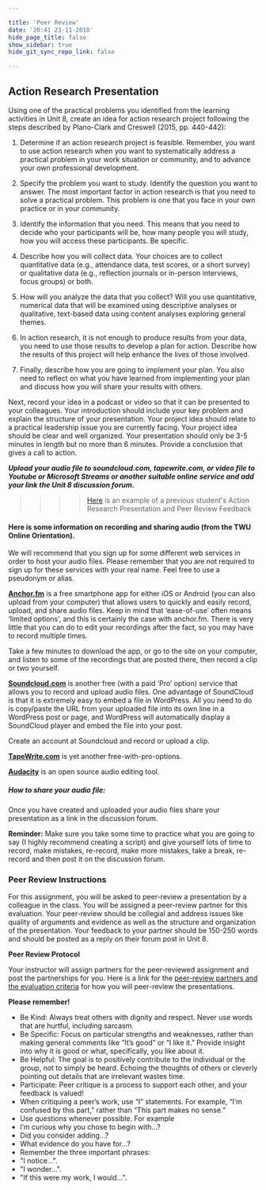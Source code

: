 ```yaml
---

title: 'Peer Review'
date: '20:41 23-11-2018'
hide_page_title: false
show_sidebar: true
hide_git_sync_repo_link: false

---
```


## <!--Assignment #4:--> Action Research Presentation

Using one of the practical problems you identified from the learning activities in Unit 8, create an idea for action research project following the steps described by Plano-Clark and Creswell (2015, pp. 440-442):

1. Determine if an action research project is feasible. Remember, you want to use action research when you want to systematically address a practical problem in your work situation or community, and to advance your own professional development.
2. Specify the problem you want to study. Identify the question you want to answer. The most important factor in action research is that you need to solve a practical problem. This problem is one that you face in your own practice or in your community. 
3. Identify the information that you need. This means that you need to decide who your participants will be, how many people you will study, how you will access these participants.  Be specific. 
4. Describe how you will collect data.  Your choices are to collect quantitative data (e.g., attendance data, test scores, or a short survey) or qualitative data (e.g., reflection journals or in-person interviews, focus groups) or both.
5. How will you analyze the data that you collect?  Will you use quantitative, numerical data that will be examined using descriptive analyses or qualitative, text-based data using content analyses exploring general themes. 
6. In action research, it is not enough to produce results from your data, you need to use  those results to develop a plan for action. Describe how the results of this project will help enhance the lives of those involved.

7. Finally, describe how you are going to implement your plan. You also need to reflect on what you have learned from implementing your plan and discuss how you will share your results with others.



Next, record your idea in a podcast or video so that it can be presented to your colleagues. Your introduction should include your key problem and explain the structure of your presentation. Your project idea should relate to a practical leadership issue you are currently facing. Your project idea should be clear and well organized. Your presentation should only be 3-5 minutes in length but no more than 6 minutes. Provide a conclusion that gives a call to action.

***Upload your audio file to soundcloud.com, tapewrite.com, or video file to Youtube or Microsoft Streams or another suitable online service and add your link the Unit 8 discussion forum.***

> > > > [Here](https://docs.google.com/document/d/1f7F5K_BQbW1TBvuGzkxohkueTpGP1Li4S_HBpq7JlT8/edit?usp=sharing) is an example of a previous student's Action Research Presentation and Peer Review Feedback 

#### Here is some information on recording and sharing audio (from the TWU Online Orientation).

We will recommend that you sign up for some different web services in order to host your audio files. Please remember that you are not required to sign up for these services with your real name. Feel free to use a pseudonym or alias.

**[Anchor.fm](https://anchor.fm)** is a free smartphone app for either iOS or Android (you can also upload from your computer) that allows users to quickly and easily record, upload, and share audio files. Keep in mind that ‘ease-of-use’ often means ‘limited options’, and this is certainly the case with anchor.fm. There is very little that you can do to edit your recordings after the fact, so you may have to record multiple times.

Take a few minutes to download the app, or go to the site on your computer, and listen to some of the recordings that are posted there, then record a clip or two yourself.

**[Soundcloud.com](https://soundcloud.com/)** is another free (with a paid ‘Pro’ option) service that allows you to record and upload audio files. One advantage of SoundCloud is that it is extremely easy to embed a file in WordPress. All you need to do is copy/paste the URL from your uploaded file into its own line in a WordPress post or page, and WordPress will automatically display a SoundCloud player and embed the file into your post.

Create an account at Soundcloud and record or upload a clip.

**[TapeWrite.com](https://tapewrite.com/tapes/top)** is yet another free-with-pro-options.

**[Audacity](http://www.audacityteam.org/)** is an open source audio editing tool.

##### How to share your audio file:

Once you have created and uploaded your audio files share your presentation as a link in the discussion forum.

**Reminder:** Make sure you take some time to practice what you are going to say (I highly recommend creating a script) and give yourself lots of time to record, make mistakes, re-record, make more mistakes, take a break, re-record and then post it on the discussion forum.

### **Peer Review Instructions**

For this assignment, you will be asked to peer-review a presentation by a colleague in the class.  You will be assigned a peer-review partner for this evaluation.  Your peer-review should be collegial and address issues like quality of arguments and evidence as well as the structure and organization of the presentation. Your feedback to your partner should be 150-250 words and should be posted as a reply on their forum post in Unit 8.

**Peer Review Protocol**

Your instructor will assign partners for the peer-reviewed assignment and post the partnerships for you. Here is a link for the [peer-review partners and the evaluation criteria](https://docs.google.com/document/d/18lNNUbVRrz0Ka6OXKOl089lyQWrFfA0Pm5l0IjRZx5M/edit?usp=sharing) for how you will peer-review the presentations.

**Please remember!**

- Be Kind: Always treat others with dignity and respect. Never use words that are hurtful, including sarcasm.
- Be Specific: Focus on particular strengths and weaknesses, rather than making general comments like “It’s good” or “I like it.” Provide insight into why it is good or what, specifically, you like about it.
- Be Helpful: The goal is to positively contribute to the individual or the group, not to simply be heard. Echoing the thoughts of others or cleverly pointing out details that are irrelevant wastes time.
- Participate: Peer critique is a process to support each other, and your feedback is valued!
- When critiquing a peer’s work, use “I” statements. For example, “I’m confused by this part,” rather than “This part makes no sense.”
- Use questions whenever possible. For example
- I’m curious why you chose to begin with…?
- Did you consider adding…?
- What evidence do you have for...?
- Remember the three important phrases:
- "I notice...".
- "I wonder...".
- "If this were my work, I would...".